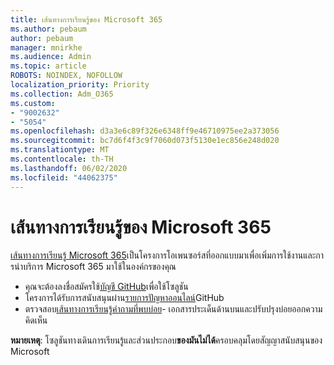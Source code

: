 ```yaml
---
title: เส้นทางการเรียนรู้ของ Microsoft 365
ms.author: pebaum
author: pebaum
manager: mnirkhe
ms.audience: Admin
ms.topic: article
ROBOTS: NOINDEX, NOFOLLOW
localization_priority: Priority
ms.collection: Adm_O365
ms.custom:
- "9002632"
- "5054"
ms.openlocfilehash: d3a3e6c89f326e6348ff9e46710975ee2a373056
ms.sourcegitcommit: bc7d6f4f3c9f7060d073f5130e1ec856e248d020
ms.translationtype: MT
ms.contentlocale: th-TH
ms.lasthandoff: 06/02/2020
ms.locfileid: "44062375"
---
```

# <a name="microsoft-365-learning-pathways"></a>เส้นทางการเรียนรู้ของ Microsoft 365

[เส้นทางการเรียนรู้ Microsoft 365](https://docs.microsoft.com/office365/customlearning/)เป็นโครงการโอเพนซอร์สที่ออกแบบมาเพื่อเพิ่มการใช้งานและการนําบริการ Microsoft 365 มาใช้ในองค์กรของคุณ

- คุณจะต้องลงชื่อสมัครใช้[บัญชี GitHub](https://aka.ms/joingithub)เพื่อใช้โซลูชัน
- โครงการได้รับการสนับสนุนผ่าน[รายการปัญหาออนไลน์](https://aka.ms/CustomLearningHelp)GitHub
- ตรวจสอบ[เส้นทางการเรียนรู้คําถามที่พบบ่อย](https://docs.microsoft.com/office365/customlearning/faq)- เอกสารประเด็นด้านบนและปรับปรุงบ่อยออกความคิดเห็น

**หมายเหตุ**: โซลูชันทางเดินการเรียนรู้และส่วนประกอบ**ของมันไม่ได้**ครอบคลุมโดยสัญญาสนับสนุนของ Microsoft

